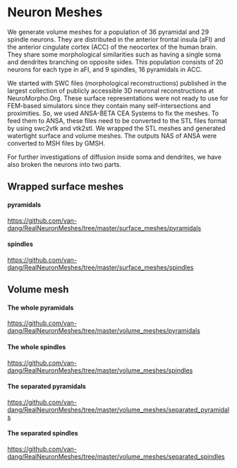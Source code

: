 # Neuron Meshes

We generate volume meshes for a population of 36 pyramidal and 29 spindle neurons. They are distributed in the anterior frontal insula (aFI) and the anterior cingulate cortex (ACC) of the neocortex of the human brain. They share some morphological similarities such as having a single soma and dendrites branching on opposite sides. This population consists of 20 neurons for each type in aFI, and 9 spindles, 16 pyramidals in ACC.

We started with SWC files (morphological reconstructions) published in the largest collection of publicly accessible 3D neuronal reconstructions at NeuroMorpho.Org. These surface representations were not ready to use for FEM-based simulators since they contain many self-intersections and proximities. So, we used ANSA-BETA CEA Systems to fix the meshes. To feed them to ANSA, these files need to be converted to the STL files format by using swc2vtk and vtk2stl. We wrapped the STL meshes and generated watertight surface and volume meshes. The outputs NAS of ANSA were converted to MSH files by GMSH.

For further investigations of diffusion inside soma and dendrites, we have also broken the neurons into two parts.


## Wrapped surface meshes

#### pyramidals
https://github.com/van-dang/RealNeuronMeshes/tree/master/surface_meshes/pyramidals

#### spindles  
https://github.com/van-dang/RealNeuronMeshes/tree/master/surface_meshes/spindles

## Volume mesh

#### The whole pyramidals
https://github.com/van-dang/RealNeuronMeshes/tree/master/volume_meshes/pyramidals

#### The whole spindles  
https://github.com/van-dang/RealNeuronMeshes/tree/master/volume_meshes/spindles

#### The separated pyramidals
https://github.com/van-dang/RealNeuronMeshes/tree/master/volume_meshes/separated_pyramidals

#### The separated spindles  
https://github.com/van-dang/RealNeuronMeshes/tree/master/volume_meshes/separated_spindles
